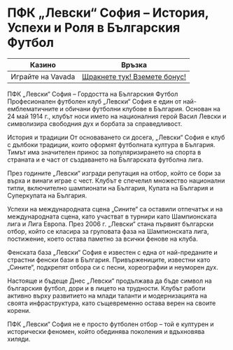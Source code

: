 # ПФК „Левски“ София – История, Успехи и Роля в Българския Футбол
| Казино                   | Връзка                                                                                         |
|--------------------------|------------------------------------------------------------------------------------------------|
| Играйте на Vavada        | [Щракнете тук! Вземете бонус!](https://partnervavadarv.com/?promo=664c53c2-c126-47df-a9b6-e93726155fae&target=register) |

ПФК „Левски“ София – Гордостта на Българския Футбол
Професионален футболен клуб „Левски“ София е един от най-емблематичните и обичани футболни клубове в България. Основан на 24 май 1914 г., клубът носи името на националния герой Васил Левски и символизира свободния дух и борбата за справедливост.

История и традиции
От основаването си досега, „Левски“ София е клуб с дълбоки традиции, които оформят футболната култура в България. Тимът има значителен принос за популяризирането на спорта в страната и е част от създаването на Българската футболна лига.

През годините „Левски“ изгради репутация на отбор, който се бори за върха и винаги играе с чест. Клубът е спечелил множество национални титли, включително шампионати на България, Купата на България и Суперкупата на България.

Успехи на международната сцена
„Сините“ са оставили отпечатък и на международната сцена, като участват в турнири като Шампионската лига и Лига Европа. През 2006 г. „Левски“ стана първият български отбор, който се класира за груповата фаза на Шампионската лига, постижение, което остава паметно за всички фенове на клуба.

Фенската база
„Левски“ София е известен с една от най-преданите и страстни фенски бази в България. Привържениците, известни като „Сините“, подкрепят отбора си с песни, хореографии и неуморен дух.

Настояще и бъдеще
Днес „Левски“ продължава да бъде символ на българския футбол, дори и в лицето на трудности. Клубът работи активно върху развитието на млади таланти и модернизацията на своята инфраструктура, като същевременно остава верен на своите корени.

ПФК „Левски“ София не е просто футболен отбор – той е културен и исторически феномен, който обединява поколения и вдъхновява хиляди.

